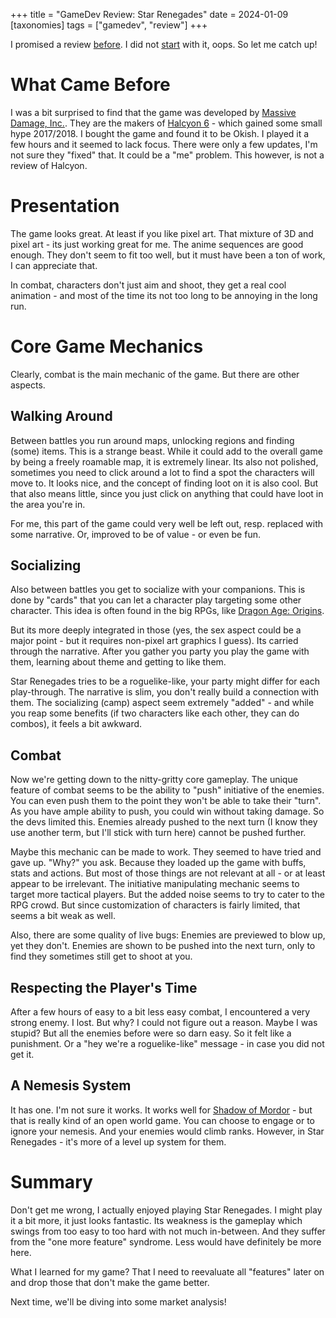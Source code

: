 +++
title = "GameDev Review: Star Renegades"
date = 2024-01-09
[taxonomies]
tags = ["gamedev", "review"]
+++

I promised a review [before](@content/unnamed-game/index.md). I did not [start](@content/shogun-showdown/index.md) with it, oops. So let me catch up!

# What Came Before
I was a bit surprised to find that the game was developed by [Massive Damage, Inc.](https://store.steampowered.com/developer/massivedamage?snr=1_5_9__2000). They are the makers of [Halcyon 6](https://store.steampowered.com/app/651660/Halcyon_6_Starbase_Commander_LIGHTSPEED_EDITION/) - which gained some small hype 2017/2018. I bought the game and found it to be Okish. I played it a few hours and it seemed to lack focus. There were only a few updates, I'm not sure they "fixed" that. It could be a "me" problem. This however, is not a review of Halcyon.

# Presentation
The game looks great. At least if you like pixel art. That mixture of 3D and pixel art - its just working great for me. The anime sequences are good enough. They don't seem to fit too well, but it must have been a ton of work, I can appreciate that.

In combat, characters don't just aim and shoot, they get a real cool animation - and most of the time its not too long to be annoying in the long run.

# Core Game Mechanics
Clearly, combat is the main mechanic of the game. But there are other aspects.

## Walking Around
Between battles you run around maps, unlocking regions and finding (some) items. This is a strange beast. While it could add to the overall game by being a freely roamable map, it is extremely linear. Its also not polished, sometimes you need to click around a lot to find a spot the characters will move to. It looks nice, and the concept of finding loot on it is also cool. But that also means little, since you just click on anything that could have loot in the area you're in.

For me, this part of the game could very well be left out, resp. replaced with some narrative. Or, improved to be of value - or even be fun.

## Socializing
Also between battles you get to socialize with your companions. This is done by "cards" that you can let a character play targeting some other character. This idea is often found in the big RPGs, like [Dragon Age: Origins](https://en.wikipedia.org/wiki/Dragon_Age%3A_Origins). 

But its more deeply integrated in those (yes, the sex aspect could be a major point - but it requires non-pixel art graphics I guess). Its carried through the narrative. After you gather you party you play the game with them, learning about theme and getting to like them. 

Star Renegades tries to be a roguelike-like, your party might differ for each play-through. The narrative is slim, you don't really build a connection with them. The socializing (camp) aspect seem extremely "added" - and while you reap some benefits (if two characters like each other, they can do combos), it feels a bit awkward.

## Combat
Now we're getting down to the nitty-gritty core gameplay. The unique feature of combat seems to be the ability to "push" initiative of the enemies. You can even push them to the point they won't be able to take their "turn". As you have ample ability to push, you could win without taking damage. So the devs limited this. Enemies already pushed to the next turn (I know they use another term, but I'll stick with turn here) cannot be pushed further.

Maybe this mechanic can be made to work. They seemed to have tried and gave up. "Why?" you ask. Because they loaded up the game with buffs, stats and actions. But most of those things are not relevant at all - or at least appear to be irrelevant. The initiative manipulating mechanic seems to target more tactical players. But the added noise seems to try to cater to the RPG crowd. But since customization of characters is fairly limited, that seems a bit weak as well.

Also, there are some quality of live bugs: Enemies are previewed to blow up, yet they don't. Enemies are shown to be pushed into the next turn, only to find they sometimes still get to shoot at you.

## Respecting the Player's Time
After a few hours of easy to a bit less easy combat, I encountered a very strong enemy. I lost. But why? I could not figure out a reason. Maybe I was stupid? But all the enemies before were so darn easy. So it felt like a punishment. Or a "hey we're a roguelike-like" message - in case you did not get it.

## A Nemesis System
It has one. I'm not sure it works. It works well for [Shadow of Mordor](https://store.steampowered.com/app/241930/Middleearth_Shadow_of_Mordor/) - but that is really kind of an open world game. You can choose to engage or to ignore your nemesis. And your enemies would climb ranks. However, in Star Renegades - it's more of a level up system for them. 

# Summary
Don't get me wrong, I actually enjoyed playing Star Renegades. I might play it a bit more, it just looks fantastic. Its weakness is the gameplay which swings from too easy to too hard with not much in-between. And they suffer from the "one more feature" syndrome. Less would have definitely be more here.

What I learned for my game? That I need to reevaluate all "features" later on and drop those that don't make the game better.

Next time, we'll be diving into some market analysis!
